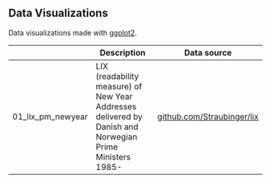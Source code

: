 Data Visualizations
---

Data visualizations made with <a href="https://ggplot2.tidyverse.org/">ggplot2</a>.

|       | Description                  | Data source                       |
| ----- | ---------------------------- | --------------------------------- |
| 01_lix_pm_newyear | LIX (readability measure) of New Year Addresses delivered by Danish and Norwegian Prime Ministers 1985-  | <a href="https://ggplot2.tidyverse.org/">github.com/Straubinger/lix</a>  |
